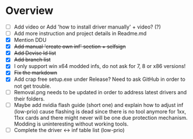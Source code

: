 Overview
======

- [ ] Add video or Add 'how to install driver manually' + video? (?)
- [ ] Add more instruction and project details in Readme.md 
- [x] Mention DDU
- [x] ~~Add manual 'create own inf' section + selfsign~~
- [x] ~~Add Devise Id list~~
- [x] ~~Add branch list~~
- [x] I only support win x64 modded infs, do not ask for 7, 8 or x86 versions!
- [x] ~~Fix the markdown~~
- [x] Add crap free setup.exe under Release? Need to ask GitHub in order to not get trouble.
- [ ] Removal.png needs to be updated in order to address latest drivers and their folders.
- [ ] Maybe add nvidia flash guide (short one) and explain how to adjust inf (low-prio) cause flashing is dead since there is no tool anymore for 1xx, 11xx cards and there might never will be one due protection mechanism. Modding is uninteresting without working tools.
- [ ] Complete the driver <-> inf table list (low-prio)
